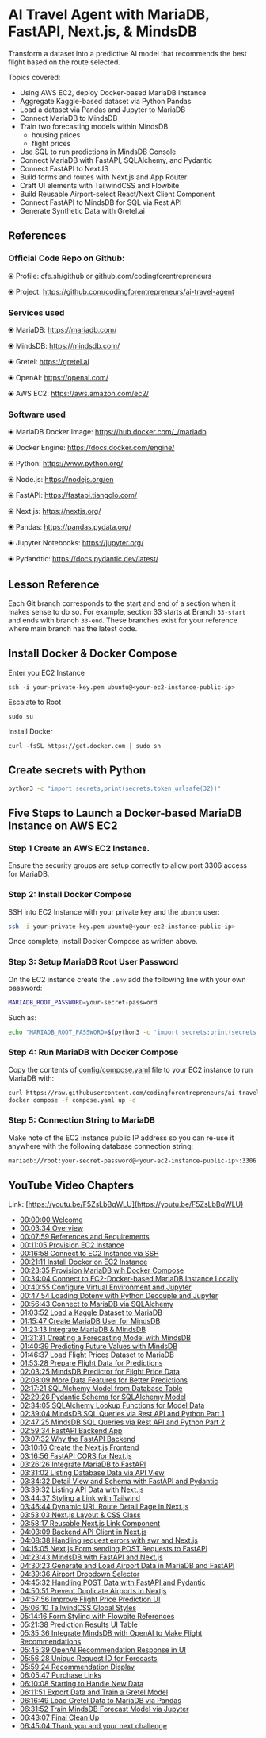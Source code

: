 # AI Travel Agent with MariaDB, FastAPI, Next.js, & MindsDB

Transform a dataset into a predictive AI model that recommends the best flight based on the route selected.

Topics covered:
- Using AWS EC2, deploy Docker-based MariaDB Instance
- Aggregate Kaggle-based dataset via Python Pandas
- Load a dataset via Pandas and Jupyter to MariaDB
- Connect MariaDB to MindsDB
- Train two forecasting models within MindsDB
    - housing prices
    - flight prices
- Use SQL to run predictions in MindsDB Console
- Connect MariaDB with FastAPI, SQLAlchemy, and Pydantic
- Connect FastAPI to NextJS
- Build forms and routes with Next.js and App Router
- Craft UI elements with TailwindCSS and Flowbite
- Build Reusable Airport-select React/Next Client Component
- Connect FastAPI to MindsDB for SQL via Rest API
- Generate Synthetic Data with Gretel.ai

## References

### Official Code Repo on Github:
⦿ Profile: cfe.sh/github or github.com/codingforentrepreneurs

⦿ Project: https://github.com/codingforentrepreneurs/ai-travel-agent


### Services used
⦿ MariaDB: https://mariadb.com/

⦿ MindsDB: https://mindsdb.com/

⦿ Gretel: https://gretel.ai

⦿ OpenAI: https://openai.com/

⦿ AWS EC2: https://aws.amazon.com/ec2/

### Software used
⦿ MariaDB Docker Image: https://hub.docker.com/_/mariadb

⦿ Docker Engine: https://docs.docker.com/engine/

⦿ Python: https://www.python.org/

⦿ Node.js: https://nodejs.org/en

⦿ FastAPI: https://fastapi.tiangolo.com/

⦿ Next.js: https://nextjs.org/

⦿ Pandas: https://pandas.pydata.org/

⦿ Jupyter Notebooks: https://jupyter.org/

⦿ Pydandtic: https://docs.pydantic.dev/latest/

## Lesson Reference
Each Git branch corresponds to the start and end of a section when it makes sense to do so. For example, section 33 starts at Branch `33-start` and ends with branch `33-end`. These branches exist for your reference where main branch has the latest code.

## Install Docker & Docker Compose

Enter you EC2 Instance
```
ssh -i your-private-key.pem ubuntu@<your-ec2-instance-public-ip>
```

Escalate to Root
```
sudo su
```

Install Docker
```
curl -fsSL https://get.docker.com | sudo sh
```


## Create secrets with Python

```bash
python3 -c "import secrets;print(secrets.token_urlsafe(32))"
```


## Five Steps to Launch a Docker-based MariaDB Instance on AWS EC2

### Step 1 Create an AWS EC2 Instance. 
Ensure the security groups are setup correctly to allow port 3306 access for MariaDB.

### Step 2: Install Docker Compose
SSH into EC2 Instance with your private key and the `ubuntu` user:

```bash
ssh -i your-private-key.pem ubuntu@<your-ec2-instance-public-ip>
```
Once complete, install Docker Compose as written above.

### Step 3: Setup MariaDB Root User Password

On the EC2 instance create the `.env` add the following line with your own password:

```bash
MARIADB_ROOT_PASSWORD=your-secret-password
```

Such as:

```bash
echo "MARIADB_ROOT_PASSWORD=$(python3 -c 'import secrets;print(secrets.token_urlsafe(32))')" >> .env
```

### Step 4: Run MariaDB with Docker Compose

Copy the contents of [config/compose.yaml](./config/compose.yaml) file to your EC2 instance to run MariaDB with:
```bash
curl https://raw.githubusercontent.com/codingforentrepreneurs/ai-travel-agent/main/config/compose.yaml -o compose.yaml
docker compose -f compose.yaml up -d
```

### Step 5: Connection String to MariaDB
Make note of the EC2 instance public IP address so you can re-use it anywhere with the following database connection string:
```bash
mariadb://root:your-secret-password@<your-ec2-instance-public-ip>:3306
```



## YouTube Video Chapters

Link: [https://youtu.be/F5ZsLbBqWLU](https://youtu.be/F5ZsLbBqWLU)

- [00:00:00 Welcome](https://www.youtube.com/watch?v=F5ZsLbBqWLU&t=0s) 
- [00:03:34 Overview](https://www.youtube.com/watch?v=F5ZsLbBqWLU&t=214s)
- [00:07:59 References and Requirements](https://www.youtube.com/watch?v=F5ZsLbBqWLU&t=479s)
- [00:11:05 Provision EC2 Instance](https://www.youtube.com/watch?v=F5ZsLbBqWLU&t=665s)
- [00:16:58 Connect to EC2 Instance via SSH](https://www.youtube.com/watch?v=F5ZsLbBqWLU&t=1018s)
- [00:21:11 Install Docker on EC2 Instance](https://www.youtube.com/watch?v=F5ZsLbBqWLU&t=1271s)
- [00:23:35 Provision MariaDB wih Docker Compose](https://www.youtube.com/watch?v=F5ZsLbBqWLU&t=1415s)
- [00:34:04 Connect to EC2-Docker-based MariaDB Instance Locally](https://www.youtube.com/watch?v=F5ZsLbBqWLU&t=2044s)
- [00:40:55 Configure Virtual Environment and Jupyter](https://www.youtube.com/watch?v=F5ZsLbBqWLU&t=2455s)
- [00:47:54 Loading Dotenv with Python Decouple and Jupyter](https://www.youtube.com/watch?v=F5ZsLbBqWLU&t=2874s)
- [00:56:43 Connect to MariaDB via SQLAlchemy](https://www.youtube.com/watch?v=F5ZsLbBqWLU&t=3403s)
- [01:03:52 Load a Kaggle Dataset to MariaDB](https://www.youtube.com/watch?v=F5ZsLbBqWLU&t=3832s)
- [01:15:47 Create MariaDB User for MindsDB](https://www.youtube.com/watch?v=F5ZsLbBqWLU&t=4547s)
- [01:23:13 Integrate MariaDB & MindsDB](https://www.youtube.com/watch?v=F5ZsLbBqWLU&t=4993s)
- [01:31:31 Creating a Forecasting Model with MindsDB](https://www.youtube.com/watch?v=F5ZsLbBqWLU&t=5491s)
- [01:40:39 Predicting Future Values with MindsDB](https://www.youtube.com/watch?v=F5ZsLbBqWLU&t=6039s)
- [01:46:37 Load Flight Prices Dataset to MariaDB](https://www.youtube.com/watch?v=F5ZsLbBqWLU&t=6397s)
- [01:53:28 Prepare Flight Data for Predictions](https://www.youtube.com/watch?v=F5ZsLbBqWLU&t=6808s)
- [02:03:25 MindsDB Predictor for Flight Price Data](https://www.youtube.com/watch?v=F5ZsLbBqWLU&t=7405s)
- [02:08:09 More Data Features for Better Predictions](https://www.youtube.com/watch?v=F5ZsLbBqWLU&t=7689s)
- [02:17:21 SQLAlchemy Model from Database Table](https://www.youtube.com/watch?v=F5ZsLbBqWLU&t=8241s)
- [02:29:26 Pydantic Schema for SQLAlchemy Model](https://www.youtube.com/watch?v=F5ZsLbBqWLU&t=8966s)
- [02:34:05 SQLAlchemy Lookup Functions for Model Data](https://www.youtube.com/watch?v=F5ZsLbBqWLU&t=9245s)
- [02:39:04 MindsDB SQL Queries via Rest API and Python Part 1](https://www.youtube.com/watch?v=F5ZsLbBqWLU&t=9544s)
- [02:47:25 MindsDB SQL Queries via Rest API and Python Part 2](https://www.youtube.com/watch?v=F5ZsLbBqWLU&t=10045s)
- [02:59:34 FastAPI Backend App](https://www.youtube.com/watch?v=F5ZsLbBqWLU&t=10774s)
- [03:07:32 Why the FastAPI Backend](https://www.youtube.com/watch?v=F5ZsLbBqWLU&t=11252s)
- [03:10:16 Create the Next.js Frontend](https://www.youtube.com/watch?v=F5ZsLbBqWLU&t=11416s)
- [03:16:56 FastAPI CORS for Next.js](https://www.youtube.com/watch?v=F5ZsLbBqWLU&t=11816s)
- [03:26:26 Integrate MariaDB to FastAPI](https://www.youtube.com/watch?v=F5ZsLbBqWLU&t=12386s)
- [03:31:02 Listing Database Data via API View](https://www.youtube.com/watch?v=F5ZsLbBqWLU&t=12662s)
- [03:34:32 Detail View and Schema with FastAPI and Pydantic](https://www.youtube.com/watch?v=F5ZsLbBqWLU&t=12872s)
- [03:39:32 Listing API Data with Next.js](https://www.youtube.com/watch?v=F5ZsLbBqWLU&t=13172s)
- [03:44:37 Styling a Link with Tailwind](https://www.youtube.com/watch?v=F5ZsLbBqWLU&t=13477s)
- [03:46:44 Dynamic URL Route Detail Page in Next.js](https://www.youtube.com/watch?v=F5ZsLbBqWLU&t=13604s)
- [03:53:03 Next.js Layout & CSS Class](https://www.youtube.com/watch?v=F5ZsLbBqWLU&t=13983s)
- [03:58:17 Reusable Next.js Link Component](https://www.youtube.com/watch?v=F5ZsLbBqWLU&t=14297s)
- [04:03:09 Backend API Client in Next.js](https://www.youtube.com/watch?v=F5ZsLbBqWLU&t=14589s)
- [04:08:38 Handling request errors with swr and Next.js](https://www.youtube.com/watch?v=F5ZsLbBqWLU&t=14918s)
- [04:15:05 Next.js Form sending POST Requests to FastAPI](https://www.youtube.com/watch?v=F5ZsLbBqWLU&t=15305s)
- [04:23:43 MindsDB with FastAPI and Next.js](https://www.youtube.com/watch?v=F5ZsLbBqWLU&t=15823s)
- [04:30:23 Generate and Load Airport Data in MariaDB and FastAPI](https://www.youtube.com/watch?v=F5ZsLbBqWLU&t=16223s)
- [04:39:36 Airport Dropdown Selector](https://www.youtube.com/watch?v=F5ZsLbBqWLU&t=16776s)
- [04:45:32 Handling POST Data with FastAPI and Pydantic](https://www.youtube.com/watch?v=F5ZsLbBqWLU&t=17132s)
- [04:50:51 Prevent Duplicate Airports in Nextjs](https://www.youtube.com/watch?v=F5ZsLbBqWLU&t=17451s)
- [04:57:56 Improve Flight Price Prediction UI](https://www.youtube.com/watch?v=F5ZsLbBqWLU&t=17876s)
- [05:06:10 TailwindCSS Global Styles](https://www.youtube.com/watch?v=F5ZsLbBqWLU&t=18370s)
- [05:14:16 Form Styling with Flowbite References](https://www.youtube.com/watch?v=F5ZsLbBqWLU&t=18856s)
- [05:21:38 Prediction Results UI Table](https://www.youtube.com/watch?v=F5ZsLbBqWLU&t=19298s)
- [05:35:36 Integrate MindsDB with OpenAI to Make Flight Recommendations](https://www.youtube.com/watch?v=F5ZsLbBqWLU&t=20136s)
- [05:45:39 OpenAI Recommendation Response in UI](https://www.youtube.com/watch?v=F5ZsLbBqWLU&t=20739s)
- [05:56:28 Unique Request ID for Forecasts](https://www.youtube.com/watch?v=F5ZsLbBqWLU&t=21388s)
- [05:59:24 Recommendation Display](https://www.youtube.com/watch?v=F5ZsLbBqWLU&t=21564s)
- [06:05:47 Purchase Links](https://www.youtube.com/watch?v=F5ZsLbBqWLU&t=21947s)
- [06:10:08 Starting to Handle New Data](https://www.youtube.com/watch?v=F5ZsLbBqWLU&t=22208s)
- [06:11:51 Export Data and Train a Gretel Model](https://www.youtube.com/watch?v=F5ZsLbBqWLU&t=22311s)
- [06:16:49 Load Gretel Data to MariaDB via Pandas](https://www.youtube.com/watch?v=F5ZsLbBqWLU&t=22609s)
- [06:31:52 Train MindsDB Forecast Model via Jupyter](https://www.youtube.com/watch?v=F5ZsLbBqWLU&t=23512s)
- [06:43:07 Final Clean Up](https://www.youtube.com/watch?v=F5ZsLbBqWLU&t=24187s)
- [06:45:04 Thank you and your next challenge](https://www.youtube.com/watch?v=F5ZsLbBqWLU&t=24304s)
